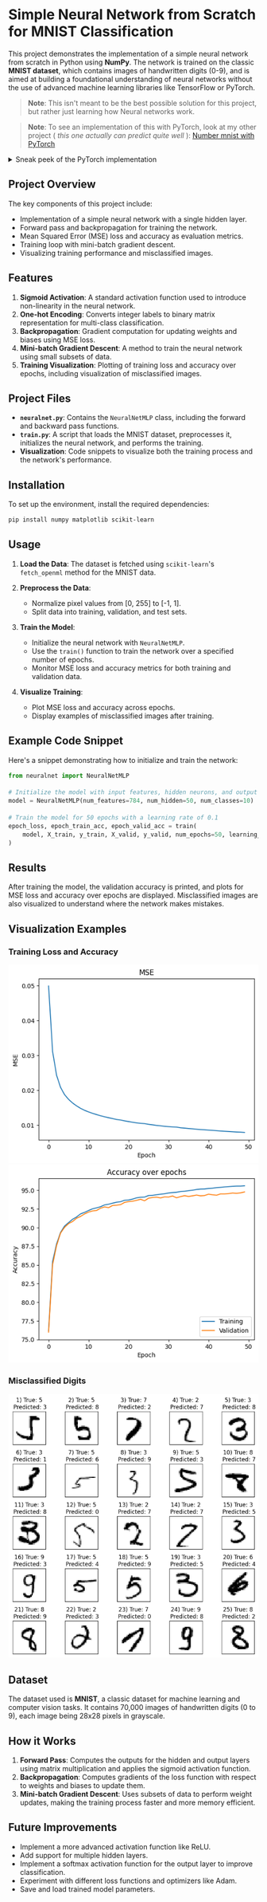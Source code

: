 # Simple Neural Network from Scratch for MNIST Classification

This project demonstrates the implementation of a simple neural network from scratch in Python using **NumPy**. The network is trained on the classic **MNIST dataset**, which contains images of handwritten digits (0-9), and is aimed at building a foundational understanding of neural networks without the use of advanced machine learning libraries like TensorFlow or PyTorch.

> **Note**: This isn't meant to be the best possible solution for this project, but rather just learning how Neural networks work.

<!-- Set big NOTE -->
> **Note**: To see an implementation of this with PyTorch, look at my other project ( *this one actually can predict quite well* ): [Number mnist with PyTorch](https://github.com/driessenslucas/numbers_mnist)

<!-- folding note -->
<details>
<summary>Sneak peek of the PyTorch implementation</summary>

<img src="https://github.com/driessenslucas/numbers_mnist/blob/main/Digit%20Recognition_screenshot_01.11.2024.png">

</details>

## Project Overview

The key components of this project include:
- Implementation of a simple neural network with a single hidden layer.
- Forward pass and backpropagation for training the network.
- Mean Squared Error (MSE) loss and accuracy as evaluation metrics.
- Training loop with mini-batch gradient descent.
- Visualizing training performance and misclassified images.

## Features
1. **Sigmoid Activation**: A standard activation function used to introduce non-linearity in the neural network.
2. **One-hot Encoding**: Converts integer labels to binary matrix representation for multi-class classification.
3. **Backpropagation**: Gradient computation for updating weights and biases using MSE loss.
4. **Mini-batch Gradient Descent**: A method to train the neural network using small subsets of data.
5. **Training Visualization**: Plotting of training loss and accuracy over epochs, including visualization of misclassified images.

## Project Files

- **`neuralnet.py`**: Contains the `NeuralNetMLP` class, including the forward and backward pass functions.
- **`train.py`**: A script that loads the MNIST dataset, preprocesses it, initializes the neural network, and performs the training.
- **Visualization**: Code snippets to visualize both the training process and the network's performance.

## Installation

To set up the environment, install the required dependencies:

```bash
pip install numpy matplotlib scikit-learn
```

## Usage

1. **Load the Data**: The dataset is fetched using `scikit-learn`'s `fetch_openml` method for the MNIST data.

2. **Preprocess the Data**:
   - Normalize pixel values from [0, 255] to [-1, 1].
   - Split data into training, validation, and test sets.

3. **Train the Model**:
   - Initialize the neural network with `NeuralNetMLP`.
   - Use the `train()` function to train the network over a specified number of epochs.
   - Monitor MSE loss and accuracy metrics for both training and validation data.

4. **Visualize Training**:
   - Plot MSE loss and accuracy across epochs.
   - Display examples of misclassified images after training.

## Example Code Snippet

Here's a snippet demonstrating how to initialize and train the network:

```python
from neuralnet import NeuralNetMLP

# Initialize the model with input features, hidden neurons, and output classes
model = NeuralNetMLP(num_features=784, num_hidden=50, num_classes=10)

# Train the model for 50 epochs with a learning rate of 0.1
epoch_loss, epoch_train_acc, epoch_valid_acc = train(
    model, X_train, y_train, X_valid, y_valid, num_epochs=50, learning_rate=0.1
)
```

## Results

After training the model, the validation accuracy is printed, and plots for MSE loss and accuracy over epochs are displayed. Misclassified images are also visualized to understand where the network makes mistakes.

## Visualization Examples

### Training Loss and Accuracy
![Training Plots](./images/loss.png)
![accuracy](./images/accuracy.png)

### Misclassified Digits
![Misclassified Images](images/misclassified.png)

## Dataset

The dataset used is **MNIST**, a classic dataset for machine learning and computer vision tasks. It contains 70,000 images of handwritten digits (0 to 9), each image being 28x28 pixels in grayscale.

## How it Works

1. **Forward Pass**: Computes the outputs for the hidden and output layers using matrix multiplication and applies the sigmoid activation function.
2. **Backpropagation**: Computes gradients of the loss function with respect to weights and biases to update them.
3. **Mini-batch Gradient Descent**: Uses subsets of data to perform weight updates, making the training process faster and more memory efficient.

## Future Improvements

- Implement a more advanced activation function like ReLU.
- Add support for multiple hidden layers.
- Implement a softmax activation function for the output layer to improve classification.
- Experiment with different loss functions and optimizers like Adam.
- Save and load trained model parameters.